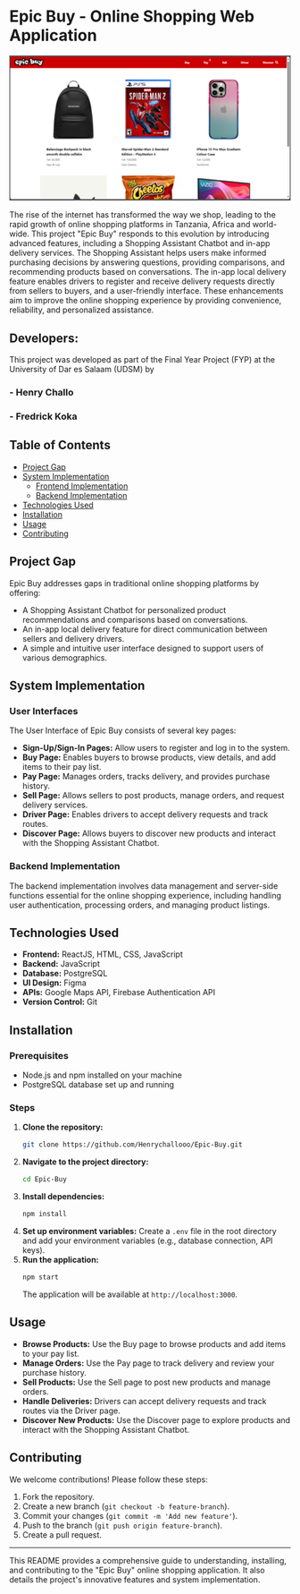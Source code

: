 
# Epic Buy - Online Shopping Web Application

![Buy page](UI-screenshots/1.png)

The rise of the internet has transformed the way we shop, leading to the rapid growth of online shopping platforms in Tanzania, Africa and world-wide. This project "Epic Buy" responds to this evolution by introducing advanced features, including a Shopping Assistant Chatbot and in-app delivery services. The Shopping Assistant helps users make informed purchasing decisions by answering questions, providing comparisons, and recommending products based on conversations. The in-app local delivery feature enables drivers to register and receive delivery requests directly from sellers to buyers, and a user-friendly interface. These enhancements aim to improve the online shopping experience by providing convenience, reliability, and personalized assistance.

## Developers:
This project was developed as part of the Final Year Project (FYP) at the University of Dar es Salaam (UDSM) by 
### - Henry Challo
### - Fredrick Koka

## Table of Contents
- [Project Gap](#project-gap)
- [System Implementation](#system-implementation)
  - [Frontend Implementation](#frontend-implementation)
  - [Backend Implementation](#backend-implementation)
- [Technologies Used](#technologies-used)
- [Installation](#installation)
- [Usage](#usage)
- [Contributing](#contributing)


## Project Gap
Epic Buy addresses gaps in traditional online shopping platforms by offering:
- A Shopping Assistant Chatbot for personalized product recommendations and comparisons based on conversations.
- An in-app local delivery feature for direct communication between sellers and delivery drivers.
- A simple and intuitive user interface designed to support users of various demographics.


## System Implementation

### User Interfaces
The User Interface of Epic Buy consists of several key pages:
- **Sign-Up/Sign-In Pages:** Allow users to register and log in to the system.
- **Buy Page:** Enables buyers to browse products, view details, and add items to their pay list.
- **Pay Page:** Manages orders, tracks delivery, and provides purchase history.
- **Sell Page:** Allows sellers to post products, manage orders, and request delivery services.
- **Driver Page:** Enables drivers to accept delivery requests and track routes.
- **Discover Page:** Allows buyers to discover new products and interact with the Shopping Assistant Chatbot.

### Backend Implementation
The backend implementation involves data management and server-side functions essential for the online shopping experience, including handling user authentication, processing orders, and managing product listings.

## Technologies Used
- **Frontend:** ReactJS, HTML, CSS, JavaScript
- **Backend:** JavaScript
- **Database:** PostgreSQL
- **UI Design:** Figma
- **APIs:** Google Maps API, Firebase Authentication API
- **Version Control:** Git

## Installation

### Prerequisites
- Node.js and npm installed on your machine
- PostgreSQL database set up and running

### Steps
1. **Clone the repository:**
   ```bash
   git clone https://github.com/Henrychallooo/Epic-Buy.git
   ```
2. **Navigate to the project directory:**
   ```bash
   cd Epic-Buy
   ```
3. **Install dependencies:**
   ```bash
   npm install
   ```
4. **Set up environment variables:** Create a `.env` file in the root directory and add your environment variables (e.g., database connection, API keys).
5. **Run the application:**
   ```bash
   npm start
   ```
   The application will be available at `http://localhost:3000`.

## Usage
- **Browse Products:** Use the Buy page to browse products and add items to your pay list.
- **Manage Orders:** Use the Pay page to track delivery and review your purchase history.
- **Sell Products:** Use the Sell page to post new products and manage orders.
- **Handle Deliveries:** Drivers can accept delivery requests and track routes via the Driver page.
- **Discover New Products:** Use the Discover page to explore products and interact with the Shopping Assistant Chatbot.

## Contributing
We welcome contributions! Please follow these steps:
1. Fork the repository.
2. Create a new branch (`git checkout -b feature-branch`).
3. Commit your changes (`git commit -m 'Add new feature'`).
4. Push to the branch (`git push origin feature-branch`).
5. Create a pull request.


---

This README provides a comprehensive guide to understanding, installing, and contributing to the "Epic Buy" online shopping application. It also details the project's innovative features and system implementation.
